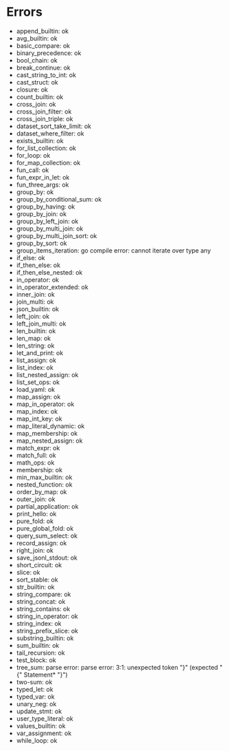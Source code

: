 # Errors

- append_builtin: ok
- avg_builtin: ok
- basic_compare: ok
- binary_precedence: ok
- bool_chain: ok
- break_continue: ok
- cast_string_to_int: ok
- cast_struct: ok
- closure: ok
- count_builtin: ok
- cross_join: ok
- cross_join_filter: ok
- cross_join_triple: ok
- dataset_sort_take_limit: ok
- dataset_where_filter: ok
- exists_builtin: ok
- for_list_collection: ok
- for_loop: ok
- for_map_collection: ok
- fun_call: ok
- fun_expr_in_let: ok
- fun_three_args: ok
- group_by: ok
- group_by_conditional_sum: ok
- group_by_having: ok
- group_by_join: ok
- group_by_left_join: ok
- group_by_multi_join: ok
- group_by_multi_join_sort: ok
- group_by_sort: ok
- group_items_iteration: go compile error: cannot iterate over type any
- if_else: ok
- if_then_else: ok
- if_then_else_nested: ok
- in_operator: ok
- in_operator_extended: ok
- inner_join: ok
- join_multi: ok
- json_builtin: ok
- left_join: ok
- left_join_multi: ok
- len_builtin: ok
- len_map: ok
- len_string: ok
- let_and_print: ok
- list_assign: ok
- list_index: ok
- list_nested_assign: ok
- list_set_ops: ok
- load_yaml: ok
- map_assign: ok
- map_in_operator: ok
- map_index: ok
- map_int_key: ok
- map_literal_dynamic: ok
- map_membership: ok
- map_nested_assign: ok
- match_expr: ok
- match_full: ok
- math_ops: ok
- membership: ok
- min_max_builtin: ok
- nested_function: ok
- order_by_map: ok
- outer_join: ok
- partial_application: ok
- print_hello: ok
- pure_fold: ok
- pure_global_fold: ok
- query_sum_select: ok
- record_assign: ok
- right_join: ok
- save_jsonl_stdout: ok
- short_circuit: ok
- slice: ok
- sort_stable: ok
- str_builtin: ok
- string_compare: ok
- string_concat: ok
- string_contains: ok
- string_in_operator: ok
- string_index: ok
- string_prefix_slice: ok
- substring_builtin: ok
- sum_builtin: ok
- tail_recursion: ok
- test_block: ok
- tree_sum: parse error: parse error: 3:1: unexpected token "}" (expected "{" Statement* "}")
- two-sum: ok
- typed_let: ok
- typed_var: ok
- unary_neg: ok
- update_stmt: ok
- user_type_literal: ok
- values_builtin: ok
- var_assignment: ok
- while_loop: ok
